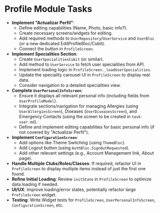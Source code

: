 # Profile Module Tasks

- **Implement "Actualizar Perfil"**: 
    - Define editing capabilities (Name, Photo, basic info?).
    - Create necessary screens/widgets for editing.
    - Add required methods to `UserRepository`/`UserService` and `UserBloc` (or a new dedicated EditProfileBloc/Cubit).
    - Connect the button in `ProfileScreen`.
- **Implement Specialities Section**: 
    - Create `UserSpecialitiesCubit` (or similar).
    - Add method to `UserService` to fetch user specialities from API.
    - Implement loading logic in `ProfileScreen._loadUserSpecialities`.
    - Update the speciality carousel UI in `ProfileScreen` to display real data.
    - Consider navigation to a detailed specialities view.
- **Complete `UserPersonalInfoScreen`**: 
    - Ensure it displays all relevant personal info (including fields from `UserProfileModel`).
    - Integrate sections/navigation for managing Allergies (using `UserAllergiesScreen`), Diseases (`UserDiseasesScreen`), and Emergency Contacts (using the screen to be created in `task-user.md`).
    - Define and implement editing capabilities for basic personal info (if not covered by "Actualizar Perfil").
- **Implement `ConfigurationScreen`**: 
    - Add options like Theme Switching (using `ThemeBloc`).
    - Add Logout button (using `AuthBloc.SignOutRequested`).
    - Add other relevant settings (e.g., Account Management link, About page).
- **Handle Multiple Clubs/Roles/Classes**: If required, refactor UI in `ProfileScreen` to display multiple items instead of just the first one found.
- **Refine Initial Loading**: Review `initState` in `ProfileScreen` to optimize data loading if needed.
- **UI/UX**: Improve loading/error states, potentially refactor large `ProfileScreen` widget.
- **Testing**: Write Widget tests for `ProfileScreen`, `UserPersonalInfoScreen`, `ConfigurationScreen`, etc. 